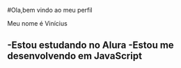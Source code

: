 #Ola,bem vindo ao meu perfil

Meu nome é Vinícius 

-Estou estudando no Alura
-Estou me desenvolvendo em JavaScript 
-
